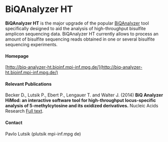 # BiQAnalyzer HT
__BiQAnalyzer HT__ is the major upgrade of the popular [BiQAnalyzer](http://biq-analyzer.bioinf.mpi-inf.mpg.de) tool specifically designed to aid the analysis of high-throughput bisulfite amplicon sequencing data. BiQAnalyzer HT currently allows to process an amount of bisulfite sequencing reads obtained in one or several bisulfite sequencing experiments.

#### Homepage
[http://biq-analyzer-ht.bioinf.mpi-inf.mpg.de/](http://biq-analyzer-ht.bioinf.mpi-inf.mpg.de/)

#### Relevant Publications
Becker D., Lutsik P., Ebert P., Lengauer T. and Walter J. (2014) __BiQ Analyzer HiMod: an interactive software tool for high-throughput locus-specific analysis of 5-methylcytosine and its oxidized derivatives.__ Nucleic Acids Research [Full text](http://nar.oxfordjournals.org/content/early/2014/05/29/nar.gku457.long).

#### Contact
Pavlo Lutsik (plutsik <at> mpi-inf.mpg <dot> de)

